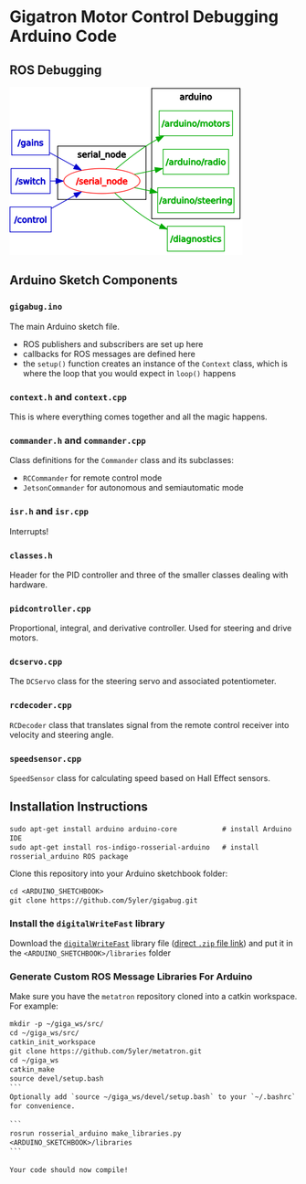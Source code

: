# Gigatron Motor Control Debugging Arduino Code

## ROS Debugging

![ROS Debugging Topics](LOOKATME.png)

## Arduino Sketch Components

### `gigabug.ino`
The main Arduino sketch file. 
* ROS publishers and subscribers are set up here
* callbacks for ROS messages are defined here
* the `setup()` function creates an instance of the `Context` class, which is where the loop that you would expect in `loop()` happens

### `context.h` and `context.cpp`
This is where everything comes together and all the magic happens.

### `commander.h` and `commander.cpp`
Class definitions for the `Commander` class and its subclasses:
* `RCCommander` for remote control mode
* `JetsonCommander` for autonomous and semiautomatic mode

### `isr.h` and `isr.cpp`
Interrupts!

### `classes.h`
Header for the PID controller and three of the smaller classes dealing with hardware. 

### `pidcontroller.cpp`
Proportional, integral, and derivative controller. Used for steering and drive motors.

### `dcservo.cpp`
The `DCServo` class for the steering servo and associated potentiometer.

### `rcdecoder.cpp`
`RCDecoder` class that translates signal from the remote control receiver into velocity and steering angle.

### `speedsensor.cpp` 
`SpeedSensor` class for calculating speed based on Hall Effect sensors.

## Installation Instructions


```
sudo apt-get install arduino arduino-core           # install Arduino IDE
sudo apt-get install ros-indigo-rosserial-arduino   # install rosserial_arduino ROS package
```
Clone this repository into your Arduino sketchbook folder:
```
cd <ARDUINO_SHETCHBOOK>
git clone https://github.com/5yler/gigabug.git
```

### Install the `digitalWriteFast` library


Download the [`digitalWriteFast`](https://storage.googleapis.com/google-code-archive-downloads/v2/code.google.com/digitalwritefast/) library file ([direct `.zip` file link](https://storage.googleapis.com/google-code-archive-downloads/v2/code.google.com/digitalwritefast/digitalWriteFast.zip)) and put it in the `<ARDUINO_SHETCHBOOK>/libraries` folder


### Generate Custom ROS Message Libraries For Arduino
Make sure you have the `metatron` repository cloned into a catkin workspace. For example: 
````
mkdir -p ~/giga_ws/src/
cd ~/giga_ws/src/
catkin_init_workspace
git clone https://github.com/5yler/metatron.git
cd ~/giga_ws
catkin_make
source devel/setup.bash
```
Optionally add `source ~/giga_ws/devel/setup.bash` to your `~/.bashrc` for convenience.

```
rosrun rosserial_arduino make_libraries.py <ARDUINO_SKETCHBOOK>/libraries
```

Your code should now compile!
